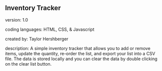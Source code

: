 ## Inventory Tracker

version: 1.0

coding languages: HTML, CSS, & Javascript

created by: Taylor Hershberger

description: A simple inventory tracker that allows you to add or remove items, update the quantity, re-order the list, and export your list into a CSV file. The data is stored locally and you can clear the data by double clicking on the clear list button.